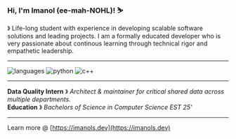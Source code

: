 ### Hi, I'm Imanol (ee-mah-NOHL)! ⛷️
&#12299; Life-long student with experience in developing scalable software solutions and leading projects. I am a formally educated developer who is very passionate about continous learning through technical rigor and empathetic leadership.

---

![languages](https://img.shields.io/static/v1?label=&message=languages:&color=111&style=flat-square)
![python](https://img.shields.io/static/v1?logo=python&label=&message=python&color=36465D&logoColor=AAA&style=flat-square&link=)
![c++](https://img.shields.io/static/v1?logo=cplusplus&label=&message=c%2B%2B&color=36465D&logoColor=AAA&style=flat-square&link=)

---

**Data Quality Intern** &#12299; _Architect & maintainer for critical shared data across multiple departments._
<br/>
**Education** &#12299; _Bachelors of Science in Computer Science EST 25'_

---

Learn more @ [https://imanols.dev](https://imanols.dev)
